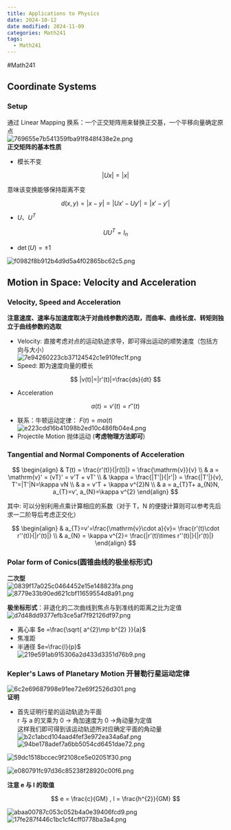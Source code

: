 ```yaml
---
title: Applications to Physics
date: 2024-10-12
date modified: 2024-11-09
categories: Math241
tags:
  - Math241
---
```

#Math241 

## Coordinate Systems

### Setup

通过 Linear Mapping 换系：一个正交矩阵用来替换正交基，一个平移向量确定原点  
![769655e7b541359fba91f848f438e2e.png](https://s2.loli.net/2024/10/12/Kn52UwLqeWlykhI.png)  
**正交矩阵的基本性质**
- 模长不变

$$
|Ux| = |x|
$$

意味该变换能够保持距离不变

$$
d(x,y) = |x-y| = |Ux'-Uy'|= |x'-y'|
$$

- $U、U^{T}$

$$
UU^{T} = I_{n}
$$

- $\det(U)=\pm1$


![f0982f8b912b4d9d5a4f02865bc62c5.png](https://s2.loli.net/2024/10/12/8VazGFCImXq52oO.png)

## Motion in Space: Velocity and Acceleration

### Velocity, Speed and Acceleration

**注意速度、速率与加速度取决于对曲线参数的选取，而曲率、曲线长度、转矩则独立于曲线参数的选取**
- Velocity: 直接考虑对点的运动轨迹求导，即可得出运动的顺势速度（包括方向与大小）  
![7e94260223cb37124542c1e910fec1f.png](https://s2.loli.net/2024/10/09/p9rt738ixEfPjAJ.png)
- Speed: 即为速度向量的模长

$$
|v(t)|=|r'(t)|=\frac{ds}{dt}
$$

- Acceleration

$$
a(t)=v'(t)=r''(t)
$$

- 联系：牛顿运动定律： $F(t)=ma(t)$  
![e223cdd16b41098b2ed10c486fb04e4.png](https://s2.loli.net/2024/10/09/PMFlAcwyRh96ndu.png)
- Projectile Motion 抛体运动 (**考虑物理方法即可**)



### Tangential and Normal Components of Acceleration

$$
\begin{align}
& T(t) = \frac{r'(t)}{|r(t)|} = \frac{\mathrm{v}}{v}  \\
& a = \mathrm{v}' = (vT)' = v'T + vT' \\
& \kappa = \frac{|T'|}{|r'|} = \frac{|T'|}{v}, T'=|T'|N=\kappa vN \\
& a = v'T + \kappa v^{2}N  \\
& a = a_{T}T+ a_{N}N, a_{T}=v', a_{N}=\kappa v^{2}
\end{align}
$$

其中: 可以分别利用点乘计算相应的系数（对于 T，N 的便捷计算则可以参考先后求一二阶导后考虑正交化）

$$
\begin{align}
& a_{T}=v'=\frac{\mathrm{v}\cdot a}{v}=  \frac{r'(t)\cdot r''(t)}{|r'(t)|}  \\
& a_{N} = \kappa v^{2}= \frac{|r'(t)\times r''(t)|}{|r'(t)|}
\end{align}
$$

### Polar form of Conics(圆锥曲线的极坐标形式)

**二次型**  
![0839f17a025c0464452e15e148823fa.png](https://s2.loli.net/2024/10/14/4cjSMmVA9aITvQ7.png)  
![8779e33b90ed621cbf11659554d8a91.png](https://s2.loli.net/2024/10/14/8i3G5NsQUqfMcaw.png)

**极坐标形式**：非退化的二次曲线到焦点与到准线的距离之比为定值  
![d7d48dd9377efb3ce5af7f92126df97.png](https://s2.loli.net/2024/10/14/Pjwf5Q6qUC4Livz.png)
- 离心率 $e =\frac{\sqrt{ a^{2}\mp b^{2} }}{a}$
- 焦准距
- 半通径 $e=\frac{l}{p}$  
![219e591ab915306a2d433d3351d76b9.png](https://s2.loli.net/2024/10/14/kR1zV4e9NGuD6MT.png)

### Kepler's Laws of Planetary Motion 开普勒行星运动定律

![6c2e69687998e91ee72e69f2526d301.png](https://s2.loli.net/2024/10/14/E5LRcia9npXzjyv.png)  
**证明**
- 首先证明行星的运动轨迹为平面  
r 与 a 的叉乘为 0 -> 角加速度为 0  ->角动量为定值  
这样我们即可得到该运动轨迹所对应确定平面的角动量  
![b2c1abcd104aad4fef3e972ea34a6af.png](https://s2.loli.net/2024/10/15/Mb7T4HWNJXus3rz.png)  
![94be178adef7a6bb5054cd6451dae72.png](https://s2.loli.net/2024/10/15/9advEzU2m5NFYMt.png)

![59dc1518bccec9f2108ce5e02051f30.png](https://s2.loli.net/2024/10/15/IlUBvOsnFVmfb1W.png)

![e080791fc97d36c85238f28920c00f6.png](https://s2.loli.net/2024/10/15/PpWsabDOlvcAQNw.png)

**注意 e 与 l 的取值**

$$
e = \frac{c}{GM} , l = \frac{h^{2}}{GM}
$$

![abaa00787c053c052b4a0e39406fcd9.png](https://s2.loli.net/2024/10/15/u9lmZwn7XHNL6Gv.png)  
![17fe287f446c1bc1cf4cff0778ba3a4.png](https://s2.loli.net/2024/10/15/5QjwMs2uzf6eWIp.png)
